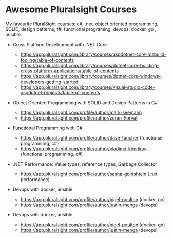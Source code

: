 # Awesome Pluralsight Courses
My favourite PluralSight courses: c#, .net, object oriented programming, SOLID, design patterns, f#, functional programing, devops, docker, go , ansible.

* Cross Platform Development with .NET Core
  * https://app.pluralsight.com/library/courses/aspdotnet-core-msbuild-tooling/table-of-contents
  * https://app.pluralsight.com/library/courses/dotnet-core-building-cross-platform-applications/table-of-contents
  * https://app.pluralsight.com/library/courses/dotnet-core-windows-developers-getting-started
  * https://app.pluralsight.com/library/courses/visual-studio-code-aspdotnet-projects/table-of-contents

* Object Oriented Programming with SOLID and Design Patterns in C#
  * https://app.pluralsight.com/profile/author/mark-seemann
  * https://app.pluralsight.com/profile/author/zoran-horvat

* Functional Programming with C#
  * https://app.pluralsight.com/profile/author/dave-fancher (functional programming, c#)
  * https://app.pluralsight.com/profile/author/vladimir-khorikov (functional programming, c#)

* .NET Performance: Value types, reference types, Garbage Collector
  * https://app.pluralsight.com/profile/author/sasha-goldshtein (.net performance)

* Devops with docker, ansible
  * https://app.pluralsight.com/profile/author/nigel-poulton (docker, go)
  * https://app.pluralsight.com/profile/author/justin-menga (devops)


* Devops with docker, ansible
  * https://app.pluralsight.com/profile/author/nigel-poulton (docker, go)
  * https://app.pluralsight.com/profile/author/justin-menga (devops)
 
